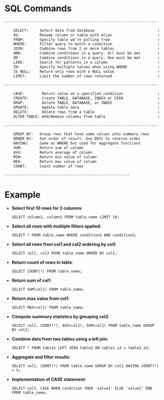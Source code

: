 # SQL Commands

```bash
--------------------------------------------------------------------------------------------------

    SELECT:     Select data from database                             example: SELECT * FROM employees;
    AS:         Rename column or table with alias                     example: SELECT first_name AS "First Name", last_name AS "Last Name" FROM Employees;
    FROM:       Specify table we’re pulling from                      example: SELECT name, age FROM Students;
    WHERE:      Filter query to match a condition                     example: SELECT * FROM Orders WHERE order_status = 'Shipped';
    JOIN:       Combine rows from 2 or more tables                    example: SELECT Employees.name, Departments.name FROM Employees JOIN Departments ON Employees.department_id = Departments.id;             ---------------------------------------------------------------------------------------------------                                          
    AND:        Combine conditions in a query. All must be met        example: SELECT * FROM Employees WHERE age > 30 AND department = 'HR';
    OR:         Combine conditions in a query. One must be met        example: SELECT * FROM Employees WHERE age > 30 OR department = 'HR';
    LIKE:       Search for patterns in a column                       example: SELECT * FROM Employees WHERE name LIKE 'John%';
    IN:         Specify multiple values when using WHERE              example: SELECT * FROM Products WHERE category IN ('Electronics', 'Furniture');
    IS NULL:    Return only rows with a NULL value                    example: SELECT * FROM Employees WHERE manager_id IS NULL;
    LIMIT:      Limit the number of rows returned                     example: SELECT * FROM Employees LIMIT 10;

-------------------------------------------------------------------------------------------------------

    CASE:        Return value on a specified condition                example: SELECT name, CASE WHEN age >= 18 THEN 'Adult' ELSE 'Minor' END AS status FROM Employees;
    CREATE:      Create TABLE, DATABASE, INDEX or VIEW                example: CREATE TABLE Customers ( id INT PRIMARY KEY,name VARCHAR(100),email VARCHAR(100));
    DROP:        Delete TABLE, DATABASE, or INDEX                     example: DROP TABLE Employees;
    UPDATE:      Update table data                                    example: UPDATE Employees SET salary = 60000 WHERE id = 1;
    DELETE:      Delete rows from a table                             example: DELETE FROM Employees WHERE id = 1;
    ALTER TABLE: Add/Remove columns from table                        example: ALTER TABLE Employees ADD column address VARCHAR(255);

------------------------------------------------------------------------------------------------------------

    GROUP BY:   Group rows that have same values into summary rows
    ORDER BY:   Set order of result. Use DESC to reverse order
    HAVING:     Same as WHERE but used for aggregate functions
    SUM:        Return sum of column
    AVG:        Return average of column
    MIN:        Return min value of column
    MAX:        Return max value of column
    COUNT:      Count number of rows

---------------------------------------------------------
```


# Example

- **Select first 10 rows for 2 columns**:
    
    `SELECT column1, column2 FROM table_name LIMIT 10;`
    
- **Select all rows with multiple filters applied**:
    
    `SELECT * FROM table_name WHERE condition1 AND condition2;`
    
- **Select all rows from col1 and col2 ordering by col1**:
    
    `SELECT col1, col2 FROM table_name ORDER BY col1;`
    
- **Return count of rows in table**:
    
    `SELECT COUNT(*) FROM table_name;`
    
- **Return sum of col1**:
    
    `SELECT SUM(col1) FROM table_name;`
    
- **Return max value from col1**:
    
    `SELECT MAX(col1) FROM table_name;`
    
- **Compute summary statistics by grouping col2**:
    
    `SELECT col2, COUNT(*), AVG(col1), SUM(col1) FROM table_name GROUP BY col2;`
    
- **Combine data from two tables using a left join**:
    
    `SELECT * FROM table1 LEFT JOIN table2 ON table1.id = table2.id;`
    
- **Aggregate and filter results**:
    
    `SELECT col1, COUNT(*) FROM table_name GROUP BY col1 HAVING COUNT(*) > 5;`
    
- **Implementation of CASE statement**:
    
    `SELECT col1, CASE WHEN condition THEN 'value1' ELSE 'value2' END FROM table_name;`
